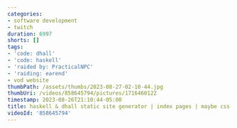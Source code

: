 ```yaml
---
categories:
- software development
- twitch
duration: 6997
shorts: []
tags:
- 'code: dhall'
- 'code: haskell'
- 'raided by: PracticalNPC'
- 'raiding: earend'
- vod website
thumbPath: /assets/thumbs/2023-08-27-02-10-44.jpg
thumbUri: /videos/858645794/pictures/1716460122
timestamp: 2023-08-26T21:10:44-05:00
title: haskell & dhall static site generator | index pages | maybe css too?
videoId: '858645794'
---
```

